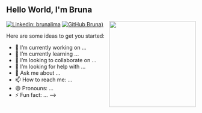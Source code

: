 <h2> Hello World, I'm Bruna </h2>
<img align='right' src="https://media.giphy.com/media/dxODB9UE879RDqAh3o/giphy.gif" width="230">


[![Linkedin: brunalima](https://img.shields.io/badge/-brunalima-blue?style=flat-square&logo=Linkedin&logoColor=white&link=https://www.linkedin.com/in/brunalimadev/)](https://www.linkedin.com/in/brunalimadev/)
[![GitHub Bruna](https://img.shields.io/github/followers/BruFurtado?label=Follow&style=social))](https://github.com/BruFurtado)



Here are some ideas to get you started:

- 🔭 I’m currently working on ...
- 🌱 I’m currently learning ...
- 👯 I’m looking to collaborate on ...
- 🤔 I’m looking for help with ...
- 💬 Ask me about ...
- 📫 How to reach me: ...
- 😄 Pronouns: ...
- ⚡ Fun fact: ...
-->
